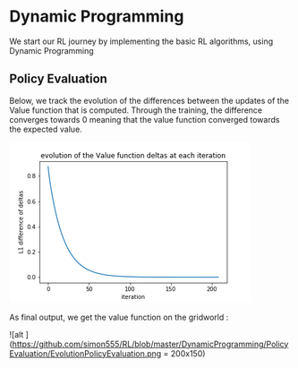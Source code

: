 # Dynamic Programming

We start our RL journey by implementing the basic RL algorithms, using Dynamic Programming

## Policy Evaluation
Below, we track the evolution of the differences between the updates of the Value function that is computed. Through the training, the difference converges towards 0 meaning that the value function converged towards the expected value.

![alt text](https://github.com/simon555/RL/blob/master/DynamicProgramming/PolicyEvaluation/PolicyEvaluation.png)

As final output, we get the value function on the gridworld : 

![alt ](https://github.com/simon555/RL/blob/master/DynamicProgramming/PolicyEvaluation/EvolutionPolicyEvaluation.png = 200x150)
